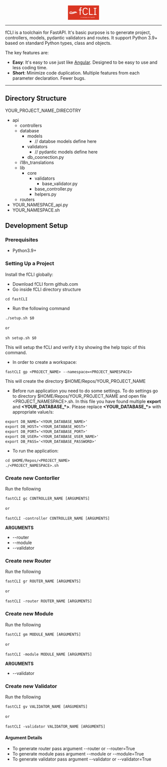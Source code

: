 <p align="center">
    <a href="#"><img src="https://github.com/pyravi26/fastCLI/blob/main/logo_20230103.png?raw=true" alt="fastCLI" width="20%" /></a>
</p>

---

fCLI is a toolchain for FastAPI. It's basic purpose is to generate project, controllers, models, pydantic validators and routes. It support Python 3.9+ based on standard Python types, class and objects.

The key features are:

* **Easy**: It's easy to use just like <a href="https://github.com/angular/angular">Angular</a>. Designed to be easy to use and less coding time. 
* **Short**: Minimize code duplication. Multiple features from each parameter declaration. Fewer bugs.


---

## Directory Structure

YOUR_PROJECT_NAME_DIRECOTRY
- api
    - controllers
    - database
        - models
            - // databse models define here
        - validators
            - // pydantic models define here
        - db_coonection.py
    - i18n_translations
    - lib
        - core
            - validators
                - base_validator.py
            - base_controller.py
            - helpers.py
    - routers
- YOUR_NAMESPACE_api.py
- YOUR_NAMESPACE.sh


## Development Setup

### Prerequisites

- Python3.9+


### Setting Up a Project

Install the fCLI globally:

- Download fCLI form github.com
- Go inside fCLI directory structure

```
cd fastCLI
```

- Run the following command

```
./setup.sh $0

or

sh setup.sh $0
```

This will setup the fCLI and verify it by showing the help topic of this command.

- In order to create a workspace:

```
fastCLI gp <PROJECT_NAME> --namespace=<PROJECT_NAMESPACE>
```
This will create the directory $HOME/Repos/YOUR_PROJECT_NAME

- Before run application you need to do some settings. To do settings go to directory $HOME/Repos/YOUR_PROJECT_NAME and open file  <PROJECT_NAMESPACE>.sh. In this file you have found multiple **export** and **<YOUR_DATABASE_*>**. Please replace **<YOUR_DATABASE_*>** with appropriate value/s:

```
export DB_NAME='<YOUR_DATABASE_NAME>'
export DB_HOST='<YOUR_DATABASE_HOST>'
export DB_PORT='<YOUR_DATABASE_PORT>'
export DB_USER='<YOUR_DATABASE_USER_NAME>'
export DB_PASS='<YOUR_DATABASE_PASSWORD>'
```

- To run the application:

```
cd $HOME/Repos/<PROJECT_NAME>
./<PROJECT_NAMESPACE>.sh
```

### Create new Contorller

Run the following

```
fastCLI gc CONTROLLER_NAME [ARGUMENTS]

or 

fastCLI -controller CONTROLLER_NAME [ARGUMENTS]
```

**ARGUMENTS**

* --router 
* --module 
* --validator


### Create new Router

Run the following

```
fastCLI gr ROUTER_NAME [ARGUMENTS]

or 

fastCLI -router ROUTER_NAME [ARGUMENTS]
```


### Create new Module

Run the following

```
fastCLI gm MODULE_NAME [ARGUMENTS]

or 

fastCLI -module MODULE_NAME [ARGUMENTS]
```

**ARGUMENTS**

* --validator


### Create new Validator

Run the following

```
fastCLI gv VALIDATOR_NAME [ARGUMENTS]

or 

fastCLI -validator VALIDATOR_NAME [ARGUMENTS]
```


#### Argument Details

- To generate router pass argument --router or --router=True 
- To generate module pass argument --module or --module=True 
- To generate validator pass argument --validator or --validator=True 
